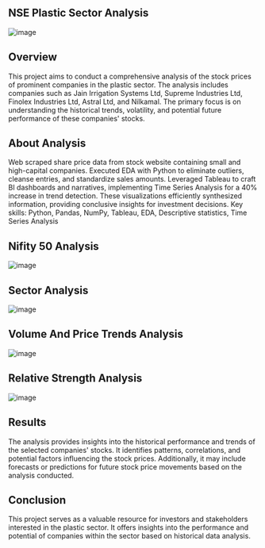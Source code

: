 ## NSE Plastic Sector Analysis 
![image](https://github.com/mrTalha05/Plastic-Sector-Analysis-Using-Python/assets/131296867/ad915139-8f7f-4e0a-9d82-8033acf210a4)

## Overview
This project aims to conduct a comprehensive analysis of the stock prices of prominent companies in the plastic sector. The analysis includes companies such as Jain Irrigation Systems Ltd, Supreme Industries Ltd, Finolex Industries Ltd, Astral Ltd, and Nilkamal. The primary focus is on understanding the historical trends, volatility, and potential future performance of these companies' stocks.

## About Analysis
Web scraped share price data from stock website containing small and high-capital companies. Executed EDA with Python to eliminate outliers, cleanse entries, and standardize sales amounts. Leveraged Tableau to craft BI dashboards and narratives, implementing Time Series Analysis for a 40% increase in trend detection. These visualizations efficiently synthesized information, providing conclusive insights for investment decisions.
Key skills: Python, Pandas, NumPy, Tableau, EDA, Descriptive statistics, Time Series Analysis

## Nifity 50 Analysis
![image](https://github.com/mrTalha05/Plastic-Sector-Analysis-Using-Python/assets/131296867/b2114fbd-a1bf-4d92-acf0-73c12fe0b3ae)

## Sector Analysis
![image](https://github.com/mrTalha05/Plastic-Sector-Analysis-Using-Python/assets/131296867/ae47827d-7c6e-462c-83cf-8b9e6efd96d7)

## Volume And Price Trends Analysis
![image](https://github.com/mrTalha05/Plastic-Sector-Analysis-Using-Python/assets/131296867/78744cca-ae9e-43ea-9fa2-4c18e0aceb37)

## Relative Strength Analysis
![image](https://github.com/mrTalha05/Plastic-Sector-Analysis-Using-Python/assets/131296867/79eb780e-4800-4f72-afdb-0e51bd972134)

## Results
The analysis provides insights into the historical performance and trends of the selected companies' stocks. It identifies patterns, correlations, and potential factors influencing the stock prices. Additionally, it may include forecasts or predictions for future stock price movements based on the analysis conducted.

## Conclusion
This project serves as a valuable resource for investors and stakeholders interested in the plastic sector. It offers insights into the performance and potential of companies within the sector based on historical data analysis.
